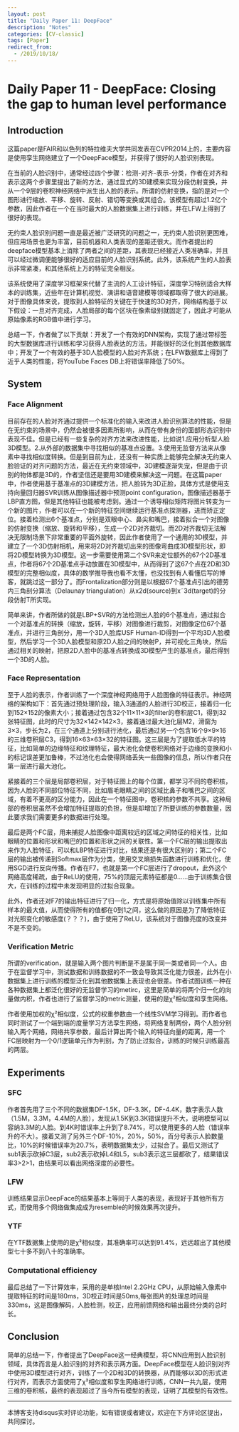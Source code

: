 ```yaml
---
layout: post
title: "Daily Paper 11: DeepFace"
description: "Notes"
categories: [CV-classic]
tags: [Paper]
redirect_from:
  - /2019/10/18/
---
```


# Daily Paper 11 - DeepFace: Closing the gap to human level performance  

## Introduction  

这篇paper是FAIR和以色列的特拉维夫大学共同发表在CVPR2014上的，主要内容是使用孪生网络建立了一个DeepFace模型，并获得了很好的人脸识别表现。  

在当前的人脸识别中，通常经过四个步骤：检测-对齐-表示-分类，作者在对齐和表示这两个步骤里提出了新的方法，通过显式的3D建模来实现分段仿射变换，并从一个9层的卷积神经网络中派生出人脸的表示。所谓的仿射变换，指的是对一个图形进行缩放、平移、旋转、反射、错切等变换或其组合。该模型有超过1.2亿个参数，因此作者在一个在当时最大的人脸数据集上进行训练，并在LFW上得到了很好的表现。  

无约束人脸识别问题一直是最近被广泛研究的问题之一，无约束人脸识别更困难，但应用场景也更为丰富，目前机器和人类表现的差距还很大。而作者提出的deepface模型基本上消除了两者之间的差距，其表现已经接近人类准确率，并且可以经过微调便能够很好的适应目前的人脸识别系统。此外，该系统产生的人脸表示非常紧凑，和其他系统上万的特征完全相反。  

该系统使用了深度学习框架来代替了主流的人工设计特征，深度学习特别适合大样本的训练集，近些年在计算机视觉、演讲和语音建模等领域都取得了很大的进展。对于图像具体来说，提取到人脸特征的关键在于快速的3D对齐，网络结构基于以下假设：一旦对齐完成，人脸局部的每个区块在像素级别就固定了，因此才可能从原始像素的RGB值中进行学习。  

总结一下，作者做了以下贡献：开发了一个有效的DNN架构，实现了通过带标签的大型数据库进行训练和学习获得人脸表达的方法，并能很好的泛化到其他数据库中；开发了一个有效的基于3D人脸模型的人脸对齐系统；在LFW数据库上得到了近乎人类的性能，将YouTube Faces DB上将错误率降低了50%。  

## System  

### Face Alignment  

目前存在的人脸对齐通过提供一个标准化的输入来改进人脸识别算法的性能，但是在无约束的场景中，仍然会被很多因素所影响，从而在带有身份的面部形态识别中表现不佳。但是已经有一些复杂的对齐方法来改进性能，比如说1.应用分析型人脸3D模型。2.从外部的数据集中寻找相似的基准点设置。3.使用无监督方法来从像素中寻找相似度转换。但是到目前为止，还没有一种实质上能够完全解决无约束人脸验证的对齐问题的方法，最近在无约束领域中，3D建模逐渐失宠，但是由于识别的物体都是3D的，作者坚信还是要用3D建模来解决这一问题。在这篇paper中，作者使用基于基准点的3D建模方法，把人脸转为3D正脸，具体方式是使用支持向量回归器SVR训练从图像描述器中预测point configuration，图像描述器基于LBP直方图，但是其他特征也能被考虑到。通过一个诱导相似矩阵将图片转变为一个新的图片，作者可以在一个新的特征空间继续运行基准点探测器，进而矫正定位。接着检测出6个基准点，分别是双眼中心、鼻尖和嘴巴，接着拟合一个对图像的仿射变换（缩放、旋转和平移），生成一个2D对齐裁切。而2D对齐裁切无法解决无限制场景下非常重要的平面外旋转，因此作者使用了一个通用的3D模型，并建立了一个3D仿射相机，用来将2D对齐裁切出来的图像弯曲成3D模型形状，即将2D模型转换为3D模型。这一步需要使用第二个SVR来定位额外的67个2D基准点，作者将67个2D基准点手动放置在3D模型中，从而得到了这67个点在2D和3D模型的完整相似度，具体的数学推导我也看不太懂，也没找到有人看懂后写的博客，就跳过这一部分了。而Frontalization部分则是以根据67个基准点引出的德劳内三角剖分算法（Delaunay triangulation）从x2d(source)到x˜3d(target)的分段仿射T所实现。  

简单来讲，作者所做的就是LBP+SVR的方法检测出人脸的6个基准点，通过拟合一个对基准点的转换（缩放，旋转，平移）对图像进行裁剪，对图像定位67个基准点，并进行三角剖分，用一个3D人脸库USF Human-ID得到一个平均3D人脸模型，然后学习一个3D人脸模型和原2D人脸之间的映射P，并可视化三角块，然后通过相关的映射，把原2D人脸中的基准点转换成3D模型产生的基准点，最后得到一个3D的人脸。  

### Face Representation  

至于人脸的表示，作者训练了一个深度神经网络用于人脸图像的特征表示。神经网络的架构如下：首先通过预处理阶段，输入3通道的人脸进行3D校正，接着归一化到152×152的像素大小；接着通过包含32个11×11×3的filter的卷积层C1，得到32张特征图，此时的尺寸为32×142×142×3，接着通过最大池化层M2，滑窗为3×3，步长为2，在三个通道上分别进行池化，最后通过另一个包含16个9×9×16的三维卷积层C3，得到16×63×63×32的特征图。这三层是为了提取低水平的特征，比如简单的边缘特征和纹理特征，最大池化会使卷积网络对于边缘的变换和小的标记误差更加鲁棒，不过池化也会使得网络丢失一些图像的信息，所以作者只在第一层进行最大池化。  

紧接着的三个层是局部卷积层，对于特征图上的每个位置，都学习不同的卷积核，因为人脸的不同部位特征不同，比如眉毛眼睛之间的区域比鼻子和嘴巴之间的区域，有着不更高的区分能力，因此在一个特征图中，卷积核的参数不共享。这种局部的卷积层虽然不会增加特征提取的负担，但是却增加了所要训练的参数数量，因此要求我们需要更多的数据进行处理。  

最后是两个FC层，用来捕捉人脸图像中距离较远的区域之间特征的相关性，比如眼睛的位置和形状和嘴巴的位置和形状之间的关联性。第一个FC层的输出提取出来作为人脸特征，可以和LBP特征进行对比，结果还是有很大区别的；第二个FC层的输出被传递到Softmax层作为分类，使用交叉熵损失函数进行训练和优化，使用SGD进行反向传播。作者在F7，也就是第一个FC层进行了dropout，此外这个网络高度稀疏，由于ReLU的使用，75%的顶层元素特征都是0……由于训练集合很大，在训练的过程中未发现明显的过拟合现象。  

此外，作者还对F7的输出特征进行了归一化，方式是将原始值除以训练集中所有样本的最大值，从而使得所有的值都在0到1之间，这么做的原因是为了降低特征对光照变化的敏感度(？？？)，由于使用了ReLU，该系统对于图像亮度的改变并不是不变的。  

### Verification Metric  

所谓的verification，就是输入两个图片判断是不是属于同一类或者同一个人。由于在监督学习中，测试数据和训练数据的不一致会导致其泛化能力很差，此外在小数据集上进行训练的模型泛化到其他数据集上表现也会很差。作者试图训练一种在各种数据集上都泛化很好的无监督学习的metirc，这里是简单的将两个归一化的向量做内积，作者也进行了监督学习的metric测量，使用的是χ²相似度和孪生网络。  

作者使用加权的χ²相似度，公式的权重参数由一个线性SVM学习得到。而作者也同时测试了一个端到端的度量学习方法孪生网络，将网络复制两份，两个人脸分别输入两个网络，网络共享参数，最后计算出两个输入的特征向量的距离，用一个FC层映射为一个0/1逻辑单元作为判别，为了防止过拟合，训练的时候只训练最高的两层。  

## Experiments  

### SFC  

作者首先用了三个不同的数据集DF-1.5K，DF-3.3K，DF-4.4K，数字表示人数（1.5M，3.3M，4.4M的人脸），发现从1.5K到3.3K错误提升不大，说明模型可以容纳3.3M的人脸。到4K时错误率上升到了8.74%，可以使用更多的人脸（错误率升的不大）。接着又测了另外三个DF-10%，20%，50%，百分号表示人脸数量比，10%的时候错误率为20.7%，表明数据集太少，过拟合了。最后又测试了sub1表示砍掉C3层，sub2表示砍掉L4和L5，sub3表示这三层都砍了，结果错误率3>2>1，由结果可以看出网络深度的必要性。  

### LFW  

训练结果显示DeepFace的结果基本上等同于人类的表现，表现好于其他所有方式，而使用多个网络做集成成为resemble的时候效果再次提升。  

### YTF  

在YTF数据集上使用的是χ²相似度，其准确率可以达到91.4%，远远超出了其他模型七十多不到八十的准确率。  

### Computational efficiency  

最后总结了一下计算效率，采用的是单核Intel 2.2GHz CPU，从原始输入像素中提取特征的时间是180ms，3D校正时间是50ms,每张图片的处理总时间是330ms，这是图像解码，人脸检测，校正，应用前馈网络和输出最终分类的总时长。  

## Conclusion  

简单的总结一下，作者提出了DeepFace这一经典模型，将CNN应用到人脸识别领域，具体而言是人脸识别的对齐和表示两方面。DeepFace模型在人脸识别对齐中使用3D模型进行对齐，训练了一个2D和3D的转换器，从而能够以3D的形式进行对齐，而表示方面使用了χ²相似度和孪生网络进行训练，CNN一共九层，使用三维的卷积核，最终的表现超过了当今所有模型的表现，证明了其模型的有效性。  

---
本博客支持disqus实时评论功能，如有错误或者建议，欢迎在下方评论区提出，共同探讨。  
